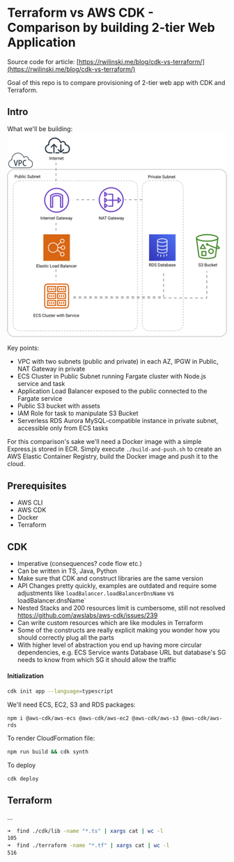 # Terraform vs AWS CDK - Comparison by building 2-tier Web Application

Source code for article: [https://rwilinski.me/blog/cdk-vs-terraform/](https://rwilinski.me/blog/cdk-vs-terraform/)

Goal of this repo is to compare provisioning of 2-tier web app with CDK and Terraform.

## Intro

What we'll be building:
![Infra](assets/infra.svg?sanitize=true 'Infra')

Key points:

- VPC with two subnets (public and private) in each AZ, IPGW in Public, NAT Gateway in private
- ECS Cluster in Public Subnet running Fargate cluster with Node.js service and task
- Application Load Balancer exposed to the public connected to the Fargate service
- Public S3 bucket with assets
- IAM Role for task to manipulate S3 Bucket
- Serverless RDS Aurora MySQL-compatible instance in private subnet, accessible only from ECS tasks

For this comparison's sake we'll need a Docker image with a simple Express.js stored in ECR. Simply execute `./build-and-push.sh` to create an AWS Elastic Container Registry, build the Docker image and push it to the cloud.

## Prerequisites

- AWS CLI
- AWS CDK
- Docker
- Terraform

## CDK

- Imperative (consequences? code flow etc.)
- Can be written in TS, Java, Python
- Make sure that CDK and construct libraries are the same version
- API Changes pretty quickly, examples are outdated and require some adjustments like `loadBalancer.loadBalancerDnsName` vs loadBalancer.dnsName`
- Nested Stacks and 200 resources limit is cumbersome, still not resolved https://github.com/awslabs/aws-cdk/issues/239
- Can write custom resources which are like modules in Terraform
- Some of the constructs are really explicit making you wonder how you should correctly plug all the parts
- With higher level of abstraction you end up having more circular dependencies, e.g. ECS Service wants Database URL but database's SG needs to know from which SG it should allow the traffic

#### Initialization

```sh
cdk init app --language=typescript
```

We'll need ECS, EC2, S3 and RDS packages:

```
npm i @aws-cdk/aws-ecs @aws-cdk/aws-ec2 @aws-cdk/aws-s3 @aws-cdk/aws-rds
```

To render CloudFormation file:

```sh
npm run build && cdk synth
```

To deploy

```sh
cdk deploy
```

## Terraform

...

```sh
➜  find ./cdk/lib -name "*.ts" | xargs cat | wc -l
105
➜  find ./terraform -name "*.tf" | xargs cat | wc -l
516
```
